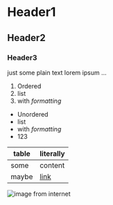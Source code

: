 # Header1

## Header2

### Header3

just some plain text
lorem ipsum ...

1. Ordered
2. list
3. with _formatting_

- Unordered
- list
- with *formatting*
- 123

| table | literally                      |
|-------|--------------------------------|
| some  | content                        |
| maybe | [link](https://www.google.com) |

![image from internet](https://upload.wikimedia.org/wikipedia/commons/thumb/8/8f/Example_image.svg/600px-Example_image.svg.png)